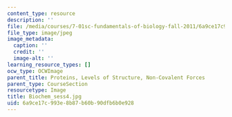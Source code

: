 ```yaml
---
content_type: resource
description: ''
file: /media/courses/7-01sc-fundamentals-of-biology-fall-2011/6a9ce17c993e8b87b60b90dfb6b0e928_Biochem_sess4.jpg
file_type: image/jpeg
image_metadata:
  caption: ''
  credit: ''
  image-alt: ''
learning_resource_types: []
ocw_type: OCWImage
parent_title: Proteins, Levels of Structure, Non-Covalent Forces
parent_type: CourseSection
resourcetype: Image
title: Biochem_sess4.jpg
uid: 6a9ce17c-993e-8b87-b60b-90dfb6b0e928
---
```

